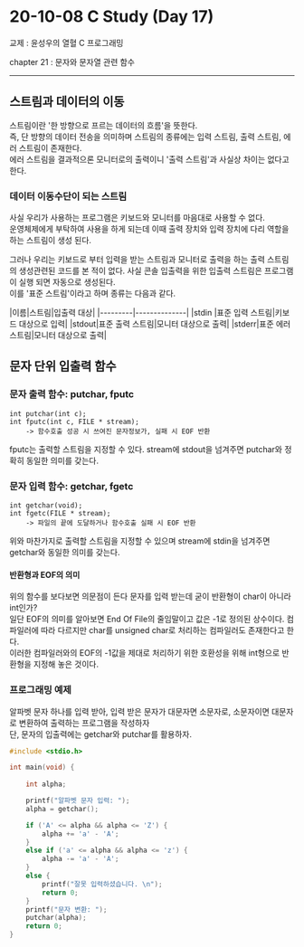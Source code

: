 20-10-08 C Study (Day 17)
=====
교제 : 윤성우의 열혈 C 프로그래밍

chapter 21 : 문자와 문자열 관련 함수  

<hr>

## 스트림과 데이터의 이동

스트림이란 '한 방향으로 프르는 데이터의 흐름'을 뜻한다.  
즉, 단 방향의 데이터 전송을 의미하며 스트림의 종류에는 입력 스트림, 출력 스트림, 에러 스트림이 존재한다.  
에러 스트림을 결과적으론 모니터로의 출력이니 '출력 스트림'과 사실상 차이는 없다고 한다.  

### 데이터 이동수단이 되는 스트림

사실 우리가 사용하는 프로그램은 키보드와 모니터를 마음대로 사용할 수 없다.  
운영체제에게 부탁하여 사용을 하게 되는데 이때 출력 장치와 입력 장치에 다리 역할을 하는 스트림이 생성 된다.  

그러나 우리는 키보드로 부터 입력을 받는 스트림과 모니터로 출력을 하는 출력 스트림의 생성관련된 코드를 본 적이 없다.
사실 콘솔 입출력을 위한 입출력 스트림은 프로그램이 실행 되면 자동으로 생성된다.  
이를 '표준 스트림'이라고 하며 종류는 다음과 같다.

|이름|스트림|입출력 대상| 
|---------|--------------|
|stdin |표준 입력 스트림|키보드 대상으로 입력|
|stdout|표준 출력 스트림|모니터 대상으로 출력|
|stderr|표준 에러 스트림|모니터 대상으로 출력|

## 문자 단위 입출력 함수

### 문자 출력 함수: putchar, fputc

```
int putchar(int c);
int fputc(int c, FILE * stream);
	-> 함수호출 성공 시 쓰여진 문자정보가, 실패 시 EOF 반환
```
fputc는 출력할 스트림을 지정할 수 있다. stream에 stdout을 넘겨주면 putchar와 정확히 동일한 의미를 갖는다.  
 
### 문자 입력 함수: getchar, fgetc

```
int getchar(void);
int fgetc(FILE * stream);
	-> 파일의 끝에 도달하거나 함수호출 실패 시 EOF 반환
```
위와 마찬가지로 출력할 스트림을 지정할 수 있으며 stream에 stdin을 넘겨주면 getchar와 동일한 의미를 갖는다.

#### 반환형과 EOF의 의미

위의 함수를 보다보면 의문점이 든다 문자를 입력 받는데 굳이 반환형이 char이 아니라 int인가?  
일단 EOF의 의미를 알아보면 End Of File의 줄임말이고 값은 -1로 정의된 상수이다. 컴파일러에 따라 다르지만 char를 unsigned char로 처리하는 컴파일러도 존재한다고 한다.  
이러한 컴파일러와의 EOF의 -1값을 제대로 처리하기 위한 호환성을 위해 int형으로 반환형을 지정해 놓은 것이다.

### 프로그래밍 예제

알파벳 문자 하나를 입력 받아, 입력 받은 문자가 대문자면 소문자로, 소문자이면 대문자로 변환하여 출력하는 프로그램을 작성하자  
단, 문자의 입출력에는 getchar와 putchar를 활용하자.

```c
#include <stdio.h>

int main(void) {
	
	int alpha;

	printf("알파벳 문자 입력: ");
	alpha = getchar();

	if ('A' <= alpha && alpha <= 'Z') {
		alpha += 'a' - 'A';
	}
	else if ('a' <= alpha && alpha <= 'z') {
		alpha -= 'a' - 'A';
	}
	else {
		printf("잘못 입력하셨습니다. \n");
		return 0;
	}
	printf("문자 변환: ");
	putchar(alpha);
	return 0;
}
```